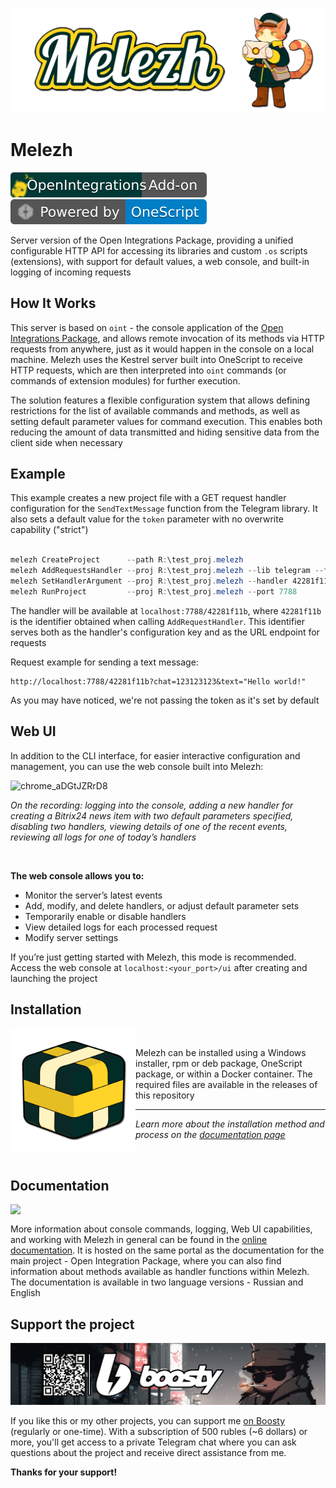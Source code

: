 ![image](/media/cover_s.png)



# Melezh

[![OpenIntegrations](media/addon.svg)](https://github.com/Bayselonarrend/OpenIntegrations)
[![OneScript](media/oscript.svg)](https://github.com/EvilBeaver/OneScript)


Server version of the Open Integrations Package, providing a unified configurable HTTP API for accessing its libraries and custom `.os` scripts (extensions), with support for default values, a web console, and built-in logging of incoming requests

## How It Works

This server is based on `oint` - the console application of the [Open Integrations Package](https://github.com/bayselonarrend/OpenIntegrations), and allows remote invocation of its methods via HTTP requests from anywhere, just as it would happen in the console on a local machine. Melezh uses the Kestrel server built into OneScript to receive HTTP requests, which are then interpreted into `oint` commands (or commands of extension modules) for further execution.

The solution features a flexible configuration system that allows defining restrictions for the list of available commands and methods, as well as setting default parameter values for command execution. This enables both reducing the amount of data transmitted and hiding sensitive data from the client side when necessary


## Example

This example creates a new project file with a GET request handler configuration for the `SendTextMessage` function from the Telegram library. It also sets a default value for the `token` parameter with no overwrite capability ("strict")

```powershell

melezh CreateProject      --path R:\test_proj.melezh
melezh AddRequestsHandler --proj R:\test_proj.melezh --lib telegram --func SendTextMessage --method GET
melezh SetHandlerArgument --proj R:\test_proj.melezh --handler 42281f11b --arg token --value "***" --strict true
melezh RunProject         --proj R:\test_proj.melezh --port 7788

```

The handler will be available at `localhost:7788/42281f11b`, where `42281f11b` is the identifier obtained when calling `AddRequestHandler`. This identifier serves both as the handler's configuration key and as the URL endpoint for requests

Request example for sending a text message:

```url
http://localhost:7788/42281f11b?chat=123123123&text="Hello world!"
```

As you may have noticed, we're not passing the token as it's set by default

## Web UI

In addition to the CLI interface, for easier interactive configuration and management, you can use the web console built into Melezh:

![chrome_aDGtJZRrD8](https://github.com/user-attachments/assets/25762182-19b5-446c-8135-e87339cd7b02)

*On the recording: logging into the console, adding a new handler for creating a Bitrix24 news item with two default parameters specified, disabling two handlers, viewing details of one of the recent events, reviewing all logs for one of today’s handlers*

<br>

**The web console allows you to:**
- Monitor the server’s latest events
- Add, modify, and delete handlers, or adjust default parameter sets
- Temporarily enable or disable handlers
- View detailed logs for each processed request
- Modify server settings

If you’re just getting started with Melezh, this mode is recommended. Access the web console at `localhost:<your_port>/ui` after creating and launching the project

## Installation

<img src="/media/box_s.png" align="left" width="200">

<br>

Melezh can be installed using a Windows installer, rpm or deb package, OneScript package, or within a Docker container. The required files are available in the releases of this repository <br><hr>
*Learn more about the installation method and process on the [documentation page](https://en.openintegrations.org/docs/Addons/Melezh/Start/Installation)*

<br>

## Documentation

<img src="https://github.com/user-attachments/assets/44614ade-d524-475b-ad5e-f4790994e836" align="left" width="200">

<br>

More information about console commands, logging, Web UI capabilities, and working with Melezh in general can be found in the [online documentation](https://en.openintegrations.dev/docs/Addons/Melezh).  It is hosted on the same portal as the documentation for the main project - Open Integration Package, where you can also find information about methods available as handler functions within Melezh. The documentation is available in two language versions - Russian and English

## Support the project

![image](media/boosty.png)

If you like this or my other projects, you can support me [on Boosty](https://boosty.to/bayselonarrend) (regularly or one-time). With a subscription of 500 rubles (~6 dollars) or more, you'll get access to a private Telegram chat where you can ask questions about the project and receive direct assistance from me.

**Thanks for your support!**
